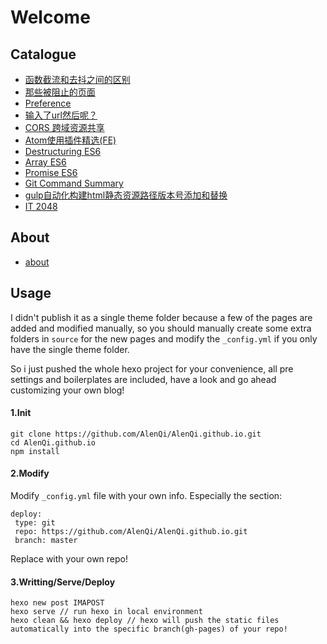 # Welcome

## Catalogue

- [函数截流和去抖之间的区别](http://www.alenqi.site/2017/10/06/throttling-debouncing/)
- [那些被阻止的页面](http://www.alenqi.site/2017/10/05/the-blocked-page/)
- [Preference](http://www.alenqi.site/2017/07/11/preference/)
- [输入了url然后呢？](http://www.alenqi.site/2017/05/25/page-load/)
- [CORS 跨域资源共享](http://www.alenqi.site/2017/03/29/cors/)
- [Atom使用插件精选(FE)](http://www.alenqi.site/2017/03/11/atom-edit/)
- [Destructuring ES6](http://www.alenqi.site/2017/02/22/destructuring-es6/)
- [Array ES6](http://www.alenqi.site/2017/02/22/array-es6/)
- [Promise ES6](http://www.alenqi.site/2017/01/17/promise-es6/)
- [Git Command Summary](http://www.alenqi.site/2016/06/13/git-command/)
- [gulp自动化构建html静态资源路径版本号添加和替换](http://www.alenqi.site/2016/03/11/gulp-versions/)
- [IT 2048](http://www.alenqi.site/2016/02/04/IT2048/)

## About

- [about](http://www.alenqi.site/about/)

## Usage

I didn't publish it as a single theme folder because a few of the pages are added and modified manually, so you should manually create some extra folders in `source` for the new pages and modify the `_config.yml` if you only have the single theme folder.

So i just pushed the whole hexo project for your convenience, all pre settings and boilerplates are included, have a look and go ahead customizing your own blog!

#### 1.Init

```
git clone https://github.com/AlenQi/AlenQi.github.io.git
cd AlenQi.github.io
npm install
```

#### 2.Modify
Modify `_config.yml` file with your own info.
Especially the section:

```
deploy:
 type: git
 repo: https://github.com/AlenQi/AlenQi.github.io.git
 branch: master
```
Replace with your own repo!

#### 3.Writting/Serve/Deploy

```
hexo new post IMAPOST
hexo serve // run hexo in local environment
hexo clean && hexo deploy // hexo will push the static files automatically into the specific branch(gh-pages) of your repo!
```
